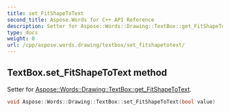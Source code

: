 ```yaml
---
title: set_FitShapeToText
second_title: Aspose.Words for C++ API Reference
description: Setter for Aspose::Words::Drawing::TextBox::get_FitShapeToText. 
type: docs
weight: 0
url: /cpp/aspose.words.drawing/textbox/set_fitshapetotext/
---
```

## TextBox.set_FitShapeToText method


Setter for [Aspose::Words::Drawing::TextBox::get_FitShapeToText](../get_fitshapetotext/).

```cpp
void Aspose::Words::Drawing::TextBox::set_FitShapeToText(bool value)
```


